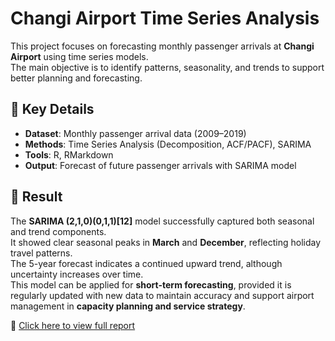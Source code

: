 # Changi Airport Time Series Analysis

This project focuses on forecasting monthly passenger arrivals at **Changi Airport** using time series models.  
The main objective is to identify patterns, seasonality, and trends to support better planning and forecasting.

## 🔹 Key Details
- **Dataset**: Monthly passenger arrival data (2009–2019)
- **Methods**: Time Series Analysis (Decomposition, ACF/PACF), SARIMA
- **Tools**: R, RMarkdown
- **Output**: Forecast of future passenger arrivals with SARIMA model

## 🔹 Result
The **SARIMA (2,1,0)(0,1,1)[12]** model successfully captured both seasonal and trend components.  
It showed clear seasonal peaks in **March** and **December**, reflecting holiday travel patterns.  
The 5-year forecast indicates a continued upward trend, although uncertainty increases over time.  
This model can be applied for **short-term forecasting**, provided it is regularly updated with new data to maintain accuracy and support airport management in **capacity planning and service strategy**.

📄 [Click here to view full report](https://drive.google.com/file/d/1YMdNZ-sZI5be6nGwgU3Q74xj1VcBynR9/view?usp=drive_link)
